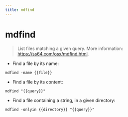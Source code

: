 ```yaml
---
title: mdfind
---
```

# mdfind

> List files matching a given query.
> More information: <https://ss64.com/osx/mdfind.html>.

- Find a file by its name:

`mdfind -name {{file}}`

- Find a file by its content:

`mdfind "{{query}}"`

- Find a file containing a string, in a given directory:

`mdfind -onlyin {{directory}} "{{query}}"`
